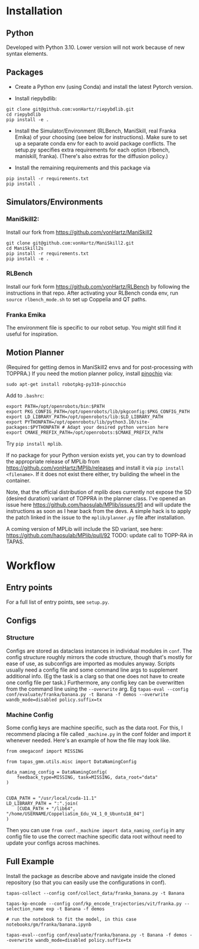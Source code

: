 
# Installation
## Python
Developed with Python 3.10. Lower version will not work because of new syntax elements.


## Packages
- Create a Python env (using Conda) and install the latest Pytorch version.

- Install riepybdlib:
 ```
 git clone git@github.com:vonHartz/riepybdlib.git
 cd riepybdlib
 pip install -e .
 ```

- Install the Simulator/Environment (RLBench, ManiSkill, real Franka Emika) of your choosing (see below for instructions). Make sure to set up a separate conda env for each to avoid package conflicts. The setup.py specifies extra requirements for each option (rlbench, maniskill, franka). (There's also extras for the diffusion policy.)

- Install the remaining requirements and this package via
```
pip install -r requirements.txt
pip install .
```

## Simulators/Environments

### ManiSkill2:
Install our fork from https://github.com/vonHartz/ManiSkill2
 ```
 git clone git@github.com:vonHartz/ManiSkill2.git
 cd ManiSkill2s
pip install -r requirements.txt
 pip install -e .
 ```

### RLBench
Install our fork form https://github.com/vonHartz/RLBench by following the instructions in that repo.
After activating your RLBench conda env, run `source rlbench_mode.sh` to set up Coppelia and QT paths.


### Franka Emika
The environment file is specific to our robot setup. You might still find it useful for inspiration.


## Motion Planner
(Required for getting demos in ManiSkill2 envs and for post-processing with TOPPRA.)
If you need the motion planner policy, install [pinochio](https://stack-of-tasks.github.io/pinocchio/download.html) via:
<!-- ```
git clone git@github.com:haosulab/MPlib.git
cd MPLib
git submodule update --init --recursive
``` -->

```
sudo apt-get install robotpkg-py310-pinocchio
```

Add to `.bashrc`:
```
export PATH=/opt/openrobots/bin:$PATH
export PKG_CONFIG_PATH=/opt/openrobots/lib/pkgconfig:$PKG_CONFIG_PATH
export LD_LIBRARY_PATH=/opt/openrobots/lib:$LD_LIBRARY_PATH
export PYTHONPATH=/opt/openrobots/lib/python3.10/site-packages:$PYTHONPATH # Adapt your desired python version here
export CMAKE_PREFIX_PATH=/opt/openrobots:$CMAKE_PREFIX_PATH
```

Try `pip install mplib`.

If no package for your Python version exists yet, you can try to download the appropriate release of MPLib from https://github.com/vonHartz/MPlib/releases and install it via `pip install <filename>`.
If it does not exist there either, try building the wheel in the container.


Note, that the official distribution of mplib does currently not expose the SD (desired duration) variant of TOPPRA in the planner class.
I've opened an issue here https://github.com/haosulab/MPlib/issues/91 and will update the instructions as soon as I hear back from the devs.
A simple hack is to apply the patch linked in the issue to the `mplib/planner.py` file after installation.

A coming version of MPLib will include the SD variant, see here: https://github.com/haosulab/MPlib/pull/92
TODO: update call to TOPP-RA in TAPAS.


# Workflow
## Entry points
For a full list of entry points, see `setup.py`.

## Configs
### Structure
Configs are stored as dataclass instances in individual modules in `conf`.
The config structure roughly mirrors the code structure, though that's mostly for ease of use, as subconfigs are imported as modules anyway.
Scripts usually need a config file and some command line args to supplement additional info. (Eg the task is a clarg so that one does not have to create one config file per task.)
Furthermore, any config key can be overwritten from the command line using the `--overwrite` arg. Eg `tapas-eval --config conf/evaluate/franka/banana.py -t Banana -f demos --overwrite wandb_mode=disabled policy.suffix=tx`

### Machine Config
Some config keys are machine specific, such as the data root.
For this, I recommend placing a file called `_machine.py` in the conf folder and import it whenever needed.
Here's an example of how the file may look like.
```
from omegaconf import MISSING

from tapas_gmm.utils.misc import DataNamingConfig

data_naming_config = DataNamingConfig(
    feedback_type=MISSING, task=MISSING, data_root="data"
)


CUDA_PATH = "/usr/local/cuda-11.1"
LD_LIBRARY_PATH = ":".join(
    [CUDA_PATH + "/lib64", "/home/USERNAME/CoppeliaSim_Edu_V4_1_0_Ubuntu18_04"]
)
```
Then you can use `from conf._machine import data_naming_config` in any config file to use the correct machine specific data root without need to update your configs across machines.


## Full Example
Install the package as describe above and navigate inside the cloned repository (so that you can easily use the configurations in conf).

```
tapas-collect --config conf/collect_data/franka_banana.py -t Banana

tapas-kp-encode --config conf/kp_encode_trajectories/vit/franka.py --selection_name exp -t Banana -f demos

# run the notebook to fit the model, in this case notebooks/gm/franka/banana.ipynb

tapas-eval--config conf/evaluate/franka/banana.py -t Banana -f demos --overwrite wandb_mode=disabled policy.suffix=tx
```
